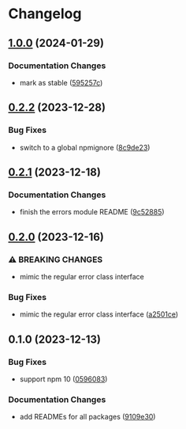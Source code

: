 # Changelog

## [1.0.0](https://github.com/rowanmanning/toolchain/compare/errors-v0.2.2...errors-v1.0.0) (2024-01-29)


### Documentation Changes

* mark as stable ([595257c](https://github.com/rowanmanning/toolchain/commit/595257cdb79b451a728a60d67063279f4b7b9105))

## [0.2.2](https://github.com/rowanmanning/toolchain/compare/errors-v0.2.1...errors-v0.2.2) (2023-12-28)


### Bug Fixes

* switch to a global npmignore ([8c9de23](https://github.com/rowanmanning/toolchain/commit/8c9de2325e0783d1471cbd0f17a684d5eb301246))

## [0.2.1](https://github.com/rowanmanning/toolchain/compare/errors-v0.2.0...errors-v0.2.1) (2023-12-18)


### Documentation Changes

* finish the errors module README ([9c52885](https://github.com/rowanmanning/toolchain/commit/9c52885f31f49611e39639a173115f0e70a9959c))

## [0.2.0](https://github.com/rowanmanning/toolchain/compare/errors-v0.1.0...errors-v0.2.0) (2023-12-16)


### ⚠ BREAKING CHANGES

* mimic the regular error class interface

### Bug Fixes

* mimic the regular error class interface ([a2501ce](https://github.com/rowanmanning/toolchain/commit/a2501ceb8b62c20ac381d5fe453f38054013263f))

## 0.1.0 (2023-12-13)


### Bug Fixes

* support npm 10 ([0596083](https://github.com/rowanmanning/toolchain/commit/05960837bbf1637f258a4080971b3f36364dc2cd))


### Documentation Changes

* add READMEs for all packages ([9109e30](https://github.com/rowanmanning/toolchain/commit/9109e304fb3b2d1a810e1fc948fef2b325be1099))
